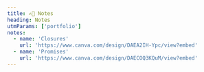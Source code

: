```yaml
---
title: ✍🏻 Notes
heading: Notes
utmParams: ['portfolio']
notes:
  - name: 'Closures'
    url: 'https://www.canva.com/design/DAEA2IH-Ypc/view?embed'
  - name: 'Promises'
    url: 'https://www.canva.com/design/DAECOQ3KQuM/view?embed'
---
```


